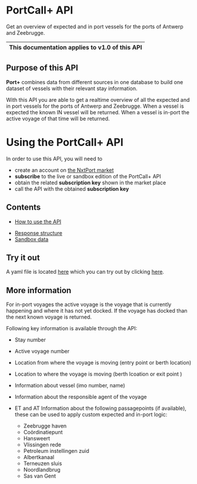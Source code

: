 # PortCall+ API

Get an overview of expected and in port vessels for the ports of Antwerp and Zeebrugge.

| This documentation applies to v1.0 of this API | 
| -------- |


## Purpose of this API

**Port+** combines data from different sources in one database to build one dataset of vessels with their relevant stay information.

With this API you are able to get a realtime overview of all the expected and in port vessels for the ports of Antwerp and Zeebrugge. When a vessel is expected the known IN vessel will be returned. When a vessel is in-port the active voyage of that time will be returned.


# Using the PortCall+ API

In order to use this API, you will need to 

* create an account on [the NxtPort market](https://www.nxtport.com/market/our-marketplace/marketplace)
* **subscribe** to the live or sandbox edition of the PortCall+ API 
* obtain the related **subscription key** shown in the market place
* call the API with the obtained **subscription key**

## Contents
<!--* [API Operations](./operations.md)-->
* [How to use the API](./howtousetheapi.md)
<!--* [Request structure](./requests.md)-->
* [Response structure](./responses.md)
* [Sandbox data](./sandboxdata.md)

## Try it out

A yaml file is located [here](https://nxtport.github.io/api/port_call_plus.yaml) which you can try out by clicking [here](https://nxtport.github.io/?api=port_call_plus).

## More information

For in-port voyages the active voyage is the voyage that is currently happening and where it has not yet docked. If the voyage has docked than the next known voyage is returned.

Following key information is available through the API:
- Stay number
- Active voyage number
- Location from where the voyage is moving (entry point or berth location)
- Location to where the voyage is moving (berth lcoation or exit point  )

- Information about vessel (imo number, name)
- Information about the responsible agent of the voyage
- ET and AT Information about the following passagepoints (if available), these can be used to apply custom expected and in-port logic: 
  - Zeebrugge haven
  - Coördinatiepunt
  - Hansweert
  - Vlissingen rede
  - Petroleum instellingen zuid
  - Albertkanaal
  - Terneuzen sluis
  - Noordlandbrug
  - Sas van Gent
